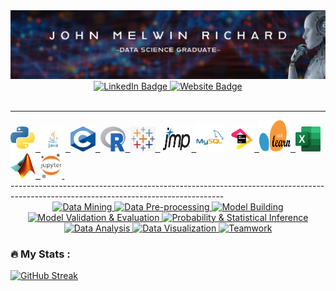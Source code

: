 <div align="center">
  <img src="new_back.png">
</div>
<div id="badges" align="center">
  <a href="https://www.linkedin.com/in/johnmelwinrichard/">
    <img src="https://img.shields.io/badge/LinkedIn-blue?style=for-the-badge&logo=linkedin&logoColor=white?style=for-the-badge&logo=appveyor" alt="LinkedIn Badge"/>
  </a>
  <a href="https://www.johnmelwinrichard.com/">
    <img src="https://img.shields.io/badge/-PORTFOLIO-red?style=for-the-badge&logo=linkedin&logoColor=white?style=for-the-badge&logo=appveyo" alt="Website Badge"/>
  </a>
</div>
<div id="Profile_views" align="center">
  <img src="https://komarev.com/ghpvc/?username=johnmelwin&style=flat-square&color=green" alt=""/ align="center">
  </a>
</div>

-------------------------------------------------------------------------------------------------------------------------------------------------------------

<div>
   <a href="https://www.python.org/">
    <img src="py.png" title="Python" alt="Python" width="40" height="40"/>&nbsp;
   </a>
     <a href="https://www.java.com/en/">
    <img src="java.png" title="Java" alt="Java" width="40" height="40"/>&nbsp;
   </a>
   <a href="https://www.cprogramming.com/">
    <img src="C.png" title="Java" alt="Java" width="40" height="40"/>&nbsp;
   </a>
   <a href="https://www.r-project.org/">
    <img src="R.png" title="R" alt="R" width="40" height="40"/>&nbsp;
   </a>
   <a href="https://www.tableau.com/">
    <img src="tableau.png" title="Tableau" alt="Tableau" width="40" height="40"/>&nbsp;
   </a>
   <a href="https://www.sas.com/en_us/software/jmp-statistics-software.html">
    <img src="jmp.png" title="JMP" alt="JMP" width="50" height="40"/>&nbsp;
   </a>
   <img src="https://github.com/devicons/devicon/blob/master/icons/mysql/mysql-original-wordmark.svg" title="MySQL" alt="MySQL" width="45" height="45"/>&nbsp;
   <a href="https://www.jetbrains.com/">
    <img src="jb_beam.png" title="Jetbrains" alt="Jetbrains" width="40" height="40"/>&nbsp;
   </a>
   <a href="https://scikit-learn.org/stable/">
    <img src="scikit-learn-seeklogo.com.svg" title="Sk-learn" alt="SK" width="50" height="50"/>&nbsp;
   </a>
   <img src="Excel.png" title="Excel" alt="Excel" width="40" height="40"/>&nbsp;
   <a href="https://www.mathworks.com/products/matlab.html">
    <img src="Matlab_Logo.png" title="Matlab" alt="Matlab" width="40" height="40"/>&nbsp;
   </a>
   <a href="https://jupyter.org/">
    <img src="Juypter.png" title="Jupyter width="40" height="40"/>&nbsp;
   </a>
</div>
-----------------------------------------------------------------------------------------------------------------------------------

<div id="skills" align="center">
  <a href="#">
    <img src="https://img.shields.io/badge/Data Mining-FFC300?style=for-the-badge&logo=datacamp&logoColor=white" alt="Data Mining"/>
  </a>
  <a href="#">
    <img src="https://img.shields.io/badge/Data Pre-processing-FF5733?style=for-the-badge&logo=pytorch&logoColor=white" alt="Data Pre-processing"/>
  </a>
  <a href="#">
    <img src="https://img.shields.io/badge/Model Building-9B59B6?style=for-the-badge&logo=tensorflow&logoColor=white" alt="Model Building"/>
  </a>
  <a href="#">
    <img src="https://img.shields.io/badge/Model Validation & Evaluation-3498DB?style=for-the-badge&logo=scikit-learn&logoColor=white" alt="Model Validation & Evaluation"/>
  </a>
  <a href="#">
    <img src="https://img.shields.io/badge/Probability & Statistical Inference-FFC300?style=for-the-badge&logo=mathworks&logoColor=white" alt="Probability & Statistical Inference"/>
  </a>
  <a href="#">
    <img src="https://img.shields.io/badge/Data Analysis-FF5733?style=for-the-badge&logo=pandas&logoColor=white" alt="Data Analysis"/>
  </a>
  <a href="#">
    <img src="https://img.shields.io/badge/Data Visualization-9B59B6?style=for-the-badge&logo=matplotlib&logoColor=white" alt="Data Visualization"/>
  </a>
  <a href="#">
    <img src="https://img.shields.io/badge/Teamwork-3498DB?style=for-the-badge&logo=slack&logoColor=white" alt="Teamwork"/>
  </a>
</div>

### :fire: My Stats :
[![GitHub Streak](http://github-readme-streak-stats.herokuapp.com?user=johnmelwin&theme=radical&hide_border=true)](https://git.io/streak-stats)


